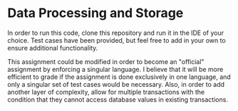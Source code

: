 # Data Processing and Storage
 In order to run this code, clone this repository and run it in the IDE of your choice. Test cases have been provided, but feel free to add in your own to ensure additional functionality.

 This assignment could be modified in order to become an "official" assignment by enforcing a singular language. I believe that it will be more efficient to grade if the assignment is done exclusively in one language, and only a singular set of test cases would be necessary. Also, in order to add another layer of complexity, allow for multiple transactions with the condition that they cannot access database values in existing transactions.
